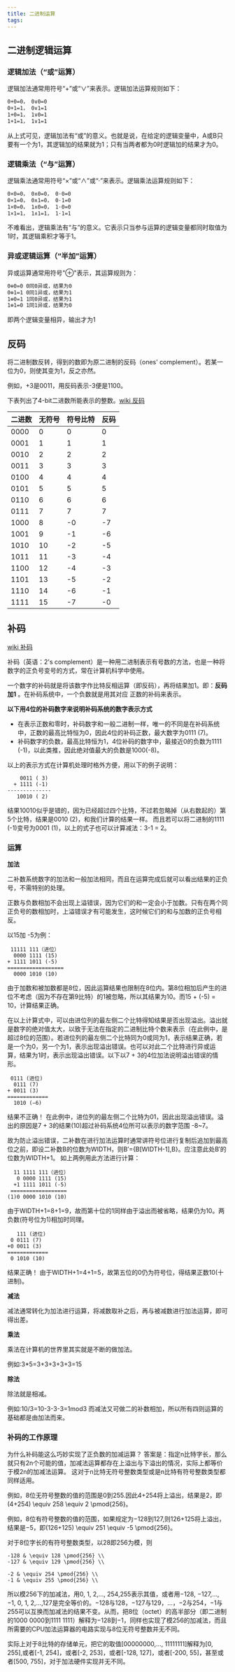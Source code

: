 ```yaml
---
title: 二进制运算
tags:
---
```


## 二进制逻辑运算

### 逻辑加法（“或”运算）

逻辑加法通常用符号“+”或“∨”来表示。逻辑加法运算规则如下：
```bash
0+0=0， 0∨0=0
0+1=1， 0∨1=1
1+0=1， 1∨0=1
1+1=1， 1∨1=1
```
从上式可见，逻辑加法有“或”的意义。也就是说，在给定的逻辑变量中，A或B只要有一个为1，其逻辑加的结果就为1；只有当两者都为0时逻辑加的结果才为0。

### 逻辑乘法（“与”运算）

逻辑乘法通常用符号“×”或“∧”或“·”来表示。逻辑乘法运算规则如下：
```bash
0×0=0， 0∧0=0， 0·0=0
0×1=0， 0∧1=0， 0·1=0
1×0=0， 1∧0=0， 1·0=0
1×1=1， 1∧1=1， 1·1=1
```

不难看出，逻辑乘法有“与”的意义。它表示只当参与运算的逻辑变量都同时取值为1时，其逻辑乘积才等于1。

### 异或逻辑运算（“半加”运算）

异或运算通常用符号"⊕"表示，其运算规则为：
```bash
0⊕0=0 0同0异或，结果为0
0⊕1=1 0同1异或，结果为1
1⊕0=1 1同0异或，结果为1
1⊕1=0 1同1异或，结果为0
```
即两个逻辑变量相异，输出才为1

## 反码

将二进制数反转，得到的数即为原二进制的反码（ones' complement）。若某一位为0，则使其变为1，反之亦然。

例如，+3是0011，用反码表示-3便是1100。

下表列出了4-bit二进数所能表示的整数。[wiki 反码](https://www.wikiwand.com/zh-cn/%E4%B8%80%E8%A3%9C%E6%95%B8)

| 二进数 | 无符号 | 符号比特 | 反码 |
| ------ | ------ | -------- | ---- |
| 0000   | 0      | 0        | 0    |
| 0001   | 1      | 1        | 1    |
| 0010   | 2      | 2        | 2    |
| 0011   | 3      | 3        | 3    |
| 0100   | 4      | 4        | 4    |
| 0101   | 5      | 5        | 5    |
| 0110   | 6      | 6        | 6    |
| 0111   | 7      | 7        | 7    |
| 1000   | 8      | -0       | -7   |
| 1001   | 9      | -1       | -6   |
| 1010   | 10     | -2       | -5   |
| 1011   | 11     | -3       | -4   |
| 1100   | 12     | -4       | -3   |
| 1101   | 13     | -5       | -2   |
| 1110   | 14     | -6       | -1   |
| 1111   | 15     | -7       | -0   |


## 补码

[wiki 补码](https://www.wikiwand.com/zh-cn/%E4%BA%8C%E8%A3%9C%E6%95%B8)

补码（英语：2's complement）是一种用二进制表示有号数的方法，也是一种将数字的正负号变号的方式，常在计算机科学中使用。

一个数字的补码就是将该数字作比特反相运算（即反码），再将结果加1。即：**反码加1** 。在补码系统中，一个负数就是用其对应
正数的补码来表示。

**以下用4位的补码数字来说明补码系统的数字表示方式**

- 在表示正数和零时，补码数字和一般二进制一样，唯一的不同是在补码系统中，正数的最高比特恒为0，因此4位的补码正数，最大数字为0111 (7)。
- 补码数字的负数，最高比特恒为1，4位补码的数字中，最接近0的负数为1111 (-1)，以此类推，因此绝对值最大的负数是1000(-8)。

以上的表示方式在计算机处理时格外方便，用以下的例子说明：
```text
    0011 ( 3)
  + 1111 (-1)
--------------
   10010 ( 2)
```
结果10010似乎是错的，因为已经超过四个比特，不过若忽略掉（从右数起的）第5个比特，结果是0010 (2)，和我们计算的结果一样。
而且若可以将二进制的1111 (-1)变号为0001 (1)，以上的式子也可以计算减法：3-1 = 2。

### 运算

**加法**

二补数系统数字的加法和一般加法相同，而且在运算完成后就可以看出结果的正负号，不需特别的处理。

正数与负数相加不会出现上溢错误，因为它们的和一定会小于加数。只有在两个同正负号的数相加时，上溢错误才有可能发生，这时候它们的和与加数的正负号相反。

以15加 -5为例：
```text
 11111 111（进位）
  0000 1111 (15)
+ 1111 1011 (-5)
==================
  0000 1010 (10)
```

由于加数和被加数都是8位，因此运算结果也限制在8位内。第8位相加后产生的进位不考虑（因为不存在第9比特）的1被忽略，所以其结果为10。而15 + (-5) = 10，计算结果正确。

在以上计算式中，可以由进位列的最左侧二个比特得知结果是否出现溢出。溢出就是数字的绝对值太大，以致于无法在指定的二进制比特个数来表示（在此例中，是超过8位的范围）。若进位列的最左侧二个比特同为0或同为1，表示结果正确，若是一个为0，另一个为1，表示出现溢出错误。也可以对此二个比特进行异或运算，结果为1时，表示出现溢出错误。以下以7 + 3的4位加法说明溢出错误的情形。

```text
 0111 (进位)
  0111 (7)
+ 0011 (3)
=============
  1010 (−6)  
```
结果不正确！
在此例中，进位列的最左侧二个比特为01，因此出现溢出错误。溢出的原因是7 + 3的结果(10)超过补码系统4位所可以表示的数字范围 -8~7。

故为防止溢出错误，二补数在进行加法运算时通常讲符号位进行复制后追加到最高位之前，即设二补数B的位数为WIDTH，则B′={B[WIDTH-1],B}。应注意此处B′的位数为WIDTH+1。 如上两例用此方法进行计算：

```text
  11 1111 111（进位）
   0 0000 1111 (15)
  +1 1111 1011 (-5)
 ==================
(1)0 0000 1010 (10)
```

由于WIDTH+1=8+1=9，故而第十位的1同样由于溢出而被省略，结果仍为10。两负数(符号位为1)相加时同理。

```text
   111 (进位)
 0 0111 (7)
+0 0011 (3)
=============
 0 1010 (10) 
```
结果正确！
由于WIDTH+1=4+1=5，故第五位的0仍为符号位，得结果正数10(十进制)。

**减法**

减法通常转化为加法进行运算，将减数取补之后，再与被减数进行加法运算，即可得出差。

**乘法**

乘法在计算机的世界里其实就是不断的做加法。

例如:3*5=3+3+3+3+3=15

**除法**

除法就是相减。

例如:10/3=10-3-3-3=1mod3 而减法又可做二的补数相加，所以所有四则运算的基础都是由加法而来。

### 补码的工作原理
为什么补码能这么巧妙实现了正负数的加减运算？
答案是：指定n比特字长，那么就只有2n个可能的值，加减法运算都存在上溢出与下溢出的情况，实际上都等价于模2n的加减法运算。
这对于n比特无符号整数类型或是n比特有符号整数类型都同样适用。

例如，8位无符号整数的值的范围是0到255.因此4+254将上溢出，结果是2，即(4+254) \equiv 258 \equiv 2 \pmod{256}。

例如，8位有符号整数的值的范围，如果规定为−128到127,则126+125将上溢出，结果是−5，即(126+125) \equiv 251 \equiv -5 \pmod{256}。

对于8位字长的有符号整数类型，以28即256为模，则


```text
-128 & \equiv 128 \pmod{256} \\
-127 & \equiv 129 \pmod{256} \\

-2 & \equiv 254 \pmod{256} \\
-1 & \equiv 255 \pmod{256} \\
```


所以模256下的加减法，用0, 1, 2,…, 254,255表示其值，或者用−128, −127,…, −1, 0, 1, 2,…,127是完全等价的。−128与128，−127与129，…，−2与254，−1与255可以互换而加减法的结果不变。从而，把8位（octet）的高半部分（即二进制的1000 0000到1111 1111）解释为−128到−1，同样也实现了模256的加减法，而且所需要的CPU加法运算器的电路实现与8位无符号整数并无不同。

实际上对于8比特的存储单元，把它的取值[00000000,…, 11111111]解释为[0, 255],或者[-1, 254]，或者[-2, 253]，或者[-128, 127]，或者[-200, 55]，甚至或者[500, 755]，对于加法硬件实现并无不同。



